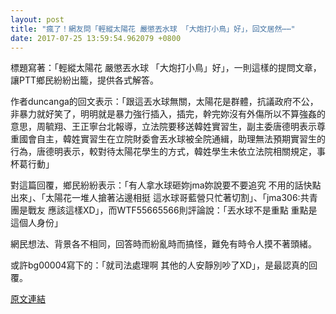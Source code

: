 ```yaml
---
layout: post
title: "瘋了！網友問「輕縱太陽花 嚴懲丟水球 「大炮打小鳥」好」，回文居然⋯⋯"
date: 2017-07-25 13:59:54.962079 +0800
---
```


標題寫著：「輕縱太陽花 嚴懲丟水球 「大炮打小鳥」好」，一則這樣的提問文章，讓PTT鄉民紛紛出籠，提供各式解答。

作者duncanga的回文表示：「跟這丟水球無關，太陽花是群體，抗議政府不公，非暴力就好笑了，明明就是暴力強行插入，插完，幹完妳沒有外傷所以不算強姦的意思，周毓翔、王正寧台北報導，立法院要移送韓姓實習生，副主委唐德明表示尊重國會自主，韓姓實習生在立院財委會丟水球被全院通緝，助理無法預期實習生的行為，唐德明表示，較對待太陽花學生的方式，韓姓學生未依立法院相關規定，事杯葛行動」

對這篇回覆，鄉民紛紛表示：「有人拿水球砸妳jma妳說要不要追究 不用的話快點出來」、「太陽花一堆人搶著沾邊相挺 這水球哥藍營只忙著切割」、「jma306:共青團是戰友     應該這樣XD」，而WTF55665566則評論說：「丟水球不是重點 重點是這個人身份」

網民想法、背景各不相同，回答時而紛亂時而搞怪，難免有時令人摸不著頭緒。

或許bg00004寫下的：「就司法處理啊 其他的人安靜別吵了XD」，是最認真的回覆。

<a href = "https://www.ptt.cc/bbs/Gossiping/M.1500943898.A.4E6.html">原文連結</a>

